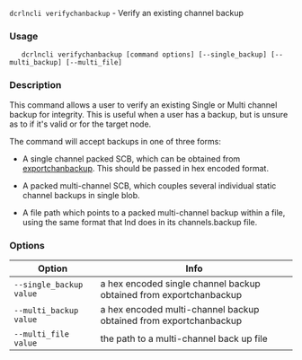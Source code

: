 `dcrlncli verifychanbackup` - Verify an existing channel backup

### Usage
```
   dcrlncli verifychanbackup [command options] [--single_backup] [--multi_backup] [--multi_file]
```

### Description

This command allows a user to verify an existing Single or Multi channel
backup for integrity. This is useful when a user has a backup, but is
unsure as to if it's valid or for the target node.

The command will accept backups in one of three forms:

* A single channel packed SCB, which can be obtained from
[exportchanbackup](exportchanbackup.md). This should be passed in hex encoded format.

* A packed multi-channel SCB, which couples several individual
static channel backups in single blob.

* A file path which points to a packed multi-channel backup within a
file, using the same format that lnd does in its channels.backup
file.
    

### Options
|Option|Info|
|--|--|
|`--single_backup value`|  a hex encoded single channel backup obtained from exportchanbackup|
|`--multi_backup value`|   a hex encoded multi-channel backup obtained from exportchanbackup|
|`--multi_file value`|     the path to a multi-channel back up file|

